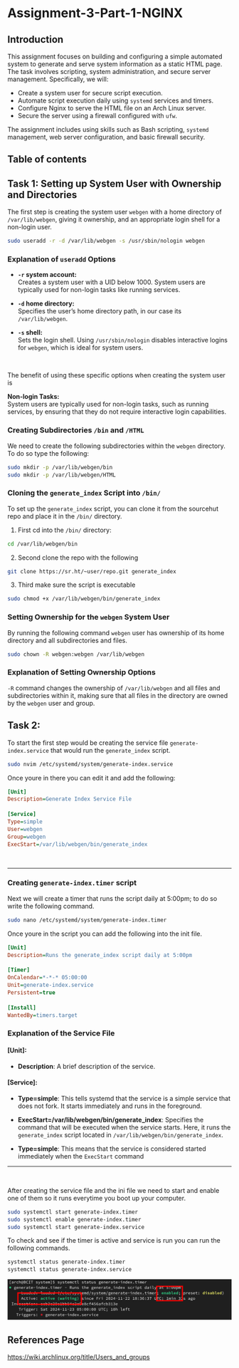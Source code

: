 # Assignment-3-Part-1-NGINX

## Introduction

This assignment focuses on building and configuring a simple automated system to generate and serve system information as a static HTML page. The task involves scripting, system administration, and secure server management. Specifically, we will:

- Create a system user for secure script execution.
- Automate script execution daily using `systemd` services and timers.
- Configure Nginx to serve the HTML file on an Arch Linux server.
- Secure the server using a firewall configured with `ufw`.

The assignment includes using skills such as Bash scripting, `systemd` management, web server configuration, and basic firewall security.


## Table of contents

## Task 1: Setting up System User with Ownership and Directories

The first step is creating the system user `webgen` with a home directory of `/var/lib/webgen`, giving it ownership, and  an appropriate login shell for a non-login user.

   ```bash
   sudo useradd -r -d /var/lib/webgen -s /usr/sbin/nologin webgen
```
### Explanation of `useradd` Options

- **`-r` system account:**  
  Creates a system user with a UID below 1000. System users are typically used for non-login tasks like running services.

- **`-d` home directory:**  
  Specifies the user’s home directory path, in our case its  `/var/lib/webgen`.

- **`-s` shell:**  
  Sets the login shell. Using `/usr/sbin/nologin` disables interactive logins for `webgen`, which is ideal for system users.

<br>

The benefit of using these specific options when creating the system user is

**Non-login Tasks:**  
   System users are typically used for non-login tasks, such as running services, by ensuring that they do not require interactive login capabilities.

### Creating Subdirectories `/bin` and `/HTML`

We need to create the following subdirectories within the `webgen` directory. To do so type the following:

```bash
sudo mkdir -p /var/lib/webgen/bin
sudo mkdir -p /var/lib/webgen/HTML
```

### Cloning the `generate_index` Script into `/bin/`

To set up the `generate_index` script, you can clone it from the sourcehut repo and place it in the `/bin/` directory. 


1. First cd into the `/bin/` directory:
```bash
cd /var/lib/webgen/bin
```

2. Second clone the repo with the following 
```bash 
git clone https://sr.ht/~user/repo.git generate_index
```
3. Third make sure the script is executable
```bash 
sudo chmod +x /var/lib/webgen/bin/generate_index
```

### Setting Ownership for the `webgen` System User

By running the following command `webgen` user has ownership of its home directory and all subdirectories and files.
```bash
sudo chown -R webgen:webgen /var/lib/webgen
```

### Explanation of Setting Ownership Options

`-R`
 command changes the ownership of `/var/lib/webgen` and all files and subdirectories within it, making sure that all files in the directory are owned by the `webgen` user and group.




## Task 2:
To start the first step would be creating the service file `generate-index.service` that would run the `generate_index` script.

```bash 
sudo nvim /etc/systemd/system/generate-index.service
```
Once youre in there you can edit it and add the following:

```ini
[Unit]
Description=Generate Index Service File

[Service]
Type=simple
User=webgen
Group=webgen
ExecStart=/var/lib/webgen/bin/generate_index
```
<br>
<hr/>

### Creating `generate-index.timer` script
Next we will create a timer that runs the script daily at 5:00pm; to do so write the following command.

```bash
sudo nano /etc/systemd/system/generate-index.timer
```
Once youre in the script you can add the following into the init file.

```ini
[Unit]
Description=Runs the generate_index script daily at 5:00pm 

[Timer]
OnCalendar=*-*-* 05:00:00
Unit=generate-index.service
Persistent=true

[Install]
WantedBy=timers.target
```



### Explanation of the Service File

#### [Unit]:
- **Description**: A brief description of the service.

#### [Service]:
- **Type=simple**: This tells systemd that the service is a simple service that does not fork. It starts immediately and runs in the foreground. 
- **ExecStart=/var/lib/webgen/bin/generate_index**: Specifies the command that will be executed when the service starts. Here, it runs the `generate_index` script located in `/var/lib/webgen/bin/generate_index`.

- **Type=simple**: This means that the service is considered started immediately when the `ExecStart` command 
<hr/>

<br>

After creating the service file and the ini file we need to start and enable one of them so it runs everytime you boot up your computer.

```bash
sudo systemctl start generate-index.timer
sudo systemctl enable generate-index.timer
sudo systemctl start generate-index.service
``` 

To check and see if the timer is active and service is run you can run the following commands.

```bash
systemctl status generate-index.timer
systemctl status generate-index.service
```

![alt text](images/status-timer.png)




















## References Page

https://wiki.archlinux.org/title/Users_and_groups